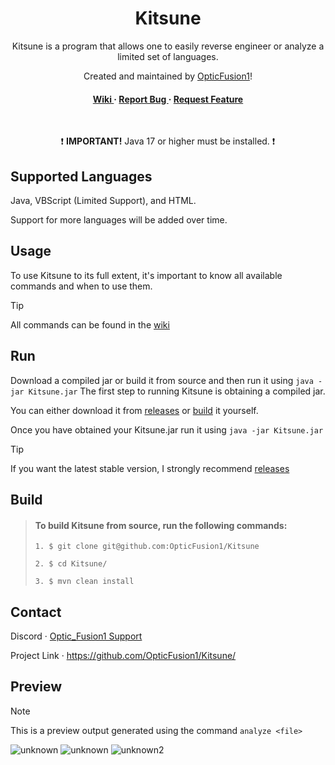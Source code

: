 <div align='center'>

<h1>Kitsune</h1>
<p>Kitsune is a program that allows one to easily reverse engineer or analyze a limited set of languages.</p>

<p>Created and maintained by <a href="https://github.com/OpticFusion1">OpticFusion1</a>!</p>

<h4> <a href="https://github.com/OpticFusion1/Kitsune/wiki"> Wiki </a> <span> · </span> <a href="https://github.com/OpticFusion1/Kitsune/issues"> Report Bug </a> <span> · </span> <a href="https://github.com/OpticFusion1/Kitsune/issues"> Request Feature </a> </h4>
<br>
<p> ❗ <strong> IMPORTANT!</strong> Java 17 or higher must be installed. ❗ </p>
</div>

## Supported Languages
Java, VBScript (Limited Support), and HTML.

Support for more languages will be added over time.

## Usage

To use Kitsune to its full extent, it's important to know all available commands and when to use them. 

> [!TIP]  
> All commands can be found in the [wiki](https://github.com/OpticFusion1/Kitsune/wiki)  

## Run
Download a compiled jar or build it from source and then run it using `java -jar Kitsune.jar`
The first step to running Kitsune is obtaining a compiled jar.

You can either download it from [releases](https://github.com/OpticFusion1/Kitsune/releases) or [build](#build) it yourself.

Once you have obtained your Kitsune.jar run it using `java -jar Kitsune.jar`

> [!TIP]  
> If you want the latest stable version, I strongly recommend [releases](https://github.com/OpticFusion1/Kitsune/releases)

## Build
> #### To build Kitsune from source, run the following commands:
> ```
> 1. $ git clone git@github.com:OpticFusion1/Kitsune
> ```
> ```
> 2. $ cd Kitsune/
> ```
> ```
> 3. $ mvn clean install
> ```

## Contact
Discord · [Optic_Fusion1 Support](https://discord.gg/jMEsq4zHVA)

Project Link · https://github.com/OpticFusion1/Kitsune/

## Preview

> [!NOTE]  
> This is a preview output generated using the command `analyze <file>`

![unknown](https://user-images.githubusercontent.com/37254722/196303016-d5de5e7c-e16a-4caa-92a5-f34d0cc5baa5.png)
![unknown](https://user-images.githubusercontent.com/37254722/196303029-3f5719f7-20a2-47ba-ae71-7f50f3fe2add.png)
![unknown2](https://user-images.githubusercontent.com/37254722/196303030-6d7eec9a-94be-44a0-b01b-d65b4a846f76.png)